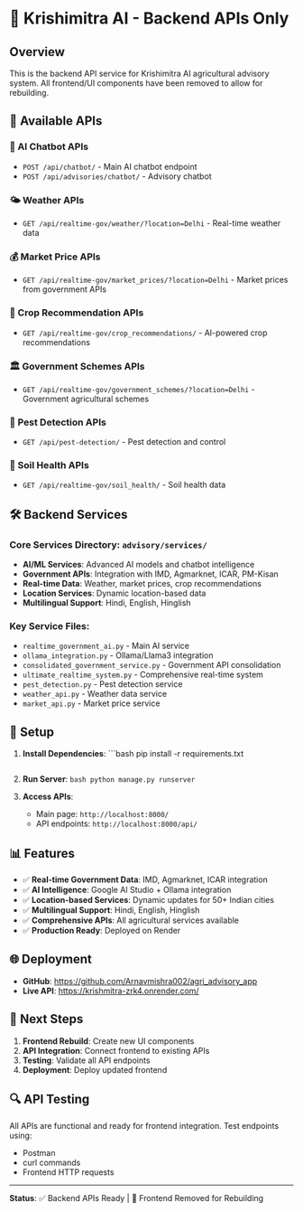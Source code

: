 # 🌾 Krishimitra AI - Backend APIs Only

## Overview
This is the backend API service for Krishimitra AI agricultural advisory system. All frontend/UI components have been removed to allow for rebuilding.

## 🚀 Available APIs

### 🤖 AI Chatbot APIs
- `POST /api/chatbot/` - Main AI chatbot endpoint
- `POST /api/advisories/chatbot/` - Advisory chatbot

### 🌤️ Weather APIs
- `GET /api/realtime-gov/weather/?location=Delhi` - Real-time weather data

### 💰 Market Price APIs
- `GET /api/realtime-gov/market_prices/?location=Delhi` - Market prices from government APIs

### 🌾 Crop Recommendation APIs
- `GET /api/realtime-gov/crop_recommendations/` - AI-powered crop recommendations

### 🏛️ Government Schemes APIs
- `GET /api/realtime-gov/government_schemes/?location=Delhi` - Government agricultural schemes

### 🐛 Pest Detection APIs
- `GET /api/pest-detection/` - Pest detection and control

### 🌱 Soil Health APIs
- `GET /api/realtime-gov/soil_health/` - Soil health data

## 🛠️ Backend Services

### Core Services Directory: `advisory/services/`
- **AI/ML Services**: Advanced AI models and chatbot intelligence
- **Government APIs**: Integration with IMD, Agmarknet, ICAR, PM-Kisan
- **Real-time Data**: Weather, market prices, crop recommendations
- **Location Services**: Dynamic location-based data
- **Multilingual Support**: Hindi, English, Hinglish

### Key Service Files:
- `realtime_government_ai.py` - Main AI service
- `ollama_integration.py` - Ollama/Llama3 integration
- `consolidated_government_service.py` - Government API consolidation
- `ultimate_realtime_system.py` - Comprehensive real-time system
- `pest_detection.py` - Pest detection service
- `weather_api.py` - Weather data service
- `market_api.py` - Market price service

## 🔧 Setup

1. **Install Dependencies**:
                                                        ```bash
   pip install -r requirements.txt
   ```

2. **Run Server**:
                                                          ```bash
                                                          python manage.py runserver
                                                        ```

3. **Access APIs**:
   - Main page: `http://localhost:8000/`
   - API endpoints: `http://localhost:8000/api/`

## 📊 Features

- ✅ **Real-time Government Data**: IMD, Agmarknet, ICAR integration
- ✅ **AI Intelligence**: Google AI Studio + Ollama integration
- ✅ **Location-based Services**: Dynamic updates for 50+ Indian cities
- ✅ **Multilingual Support**: Hindi, English, Hinglish
- ✅ **Comprehensive APIs**: All agricultural services available
- ✅ **Production Ready**: Deployed on Render

## 🌐 Deployment

- **GitHub**: https://github.com/Arnavmishra002/agri_advisory_app
- **Live API**: https://krishmitra-zrk4.onrender.com/

## 📝 Next Steps

1. **Frontend Rebuild**: Create new UI components
2. **API Integration**: Connect frontend to existing APIs
3. **Testing**: Validate all API endpoints
4. **Deployment**: Deploy updated frontend

## 🔍 API Testing

All APIs are functional and ready for frontend integration. Test endpoints using:
- Postman
- curl commands
- Frontend HTTP requests

---

**Status**: ✅ Backend APIs Ready | 🔄 Frontend Removed for Rebuilding